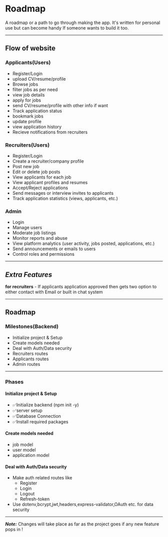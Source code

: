 # Roadmap
A roadmap or a path to go through making the app. It's written for personal use but can become handy If someone wants to build it too.

---
## Flow of website

### Applicants(Users)
- Register/Login
- upload CV/resume/profile
- Browse jobs
- filter jobs as per need
- view job details
- apply for jobs 
- send CV/resume/profile with other info if want
- Track application status
- bookmark jobs
- update profile
- view application history
- Recieve notifications from recruiters

### Recruiters(Users)
- Register/Login
- Create a recruiter/company profile
- Post new job 
- Edit or delete job posts
- View applicants for each job
- View applicant profiles and resumes
- Accept/Reject applications
- Send messages or interview invites to applicants
- Track application statistics (views, applicants, etc.)

### Admin
- Login
- Manage users
- Moderate job listings
- Monitor reports and abuse
- View platform analytics (user activity, jobs posted, applications, etc.)
- Send announcements or emails to users
- Control roles and permissions

---
## ***Extra Features***
**for recruiters** - If applicants application approved then gets two option to either contact with Email or built in chat system 

---

## Roadmap

### Milestones(Backend)
- Initialize project & Setup
- Create models needed 
- Deal with Auth/Data security
- Recruiters routes
- Applicants routes
- Admin routes

---
### Phases

#### Initialize project & Setup 
- ✅Initialize backend (npm init -y)
- ✅server setup 
- ✅Database Connection
- ✅Install required packages 

#### Create models needed 
- job model 
- user model
- application model

#### Deal with Auth/Data security
- Make auth related routes like
    - Register
    - Login
    - Logout
    - Refresh-token
- Use dotenv,bcrypt,jwt,headers,express-validator,OAuth etc. for data security

---
***Note:*** Changes will take place as far as the project goes if any new feature pops in ! 




